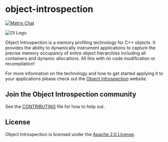 # object-introspection

[![Matrix Chat](https://img.shields.io/matrix/object-introspection:matrix.org.svg)](https://matrix.to/#/#object-introspection:matrix.org)

![OI Logo](/website/static/img/OIBrandmark.svg)

Object Introspection is a memory profiling technology for C++ objects. It provides the ability to dynamically instrument applications to capture the precise memory occupancy of entire object hierarchies including all containers and dynamic allocations. All this with no code modification or recompilation!

For more information on the technology and how to get started applying it  to your applications please check out the [Object Introspection](https://objectintrospection.org/) website.

## Join the Object Introspection community
See the [CONTRIBUTING](CONTRIBUTING.md) file for how to help out.

## License
Object Introspection is licensed under the [Apache 2.0 License](LICENSE).

